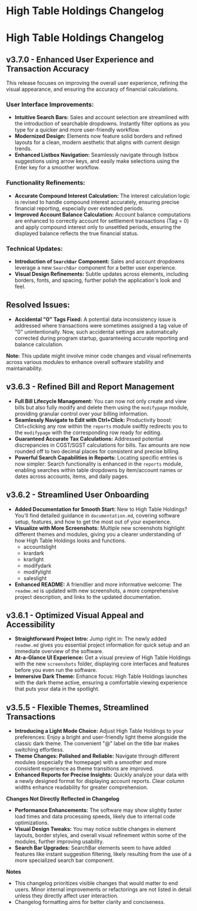 # High Table Holdings Changelog

# High Table Holdings Changelog

## v3.7.0 - Enhanced User Experience and Transaction Accuracy

This release focuses on improving the overall user experience, refining the visual appearance, and ensuring the accuracy of financial calculations.

### User Interface Improvements:

- **Intuitive Search Bars:** Sales and account selection are streamlined with the introduction of searchable dropdowns. Instantly filter options as you type for a quicker and more user-friendly workflow. 
- **Modernized Design:** Elements now feature solid borders and refined layouts for a clean, modern aesthetic that aligns with current design trends.
- **Enhanced Listbox Navigation:** Seamlessly navigate through listbox suggestions using arrow keys, and easily make selections using the Enter key for a smoother workflow.

### Functionality Refinements:

- **Accurate Compound Interest Calculation:**  The interest calculation logic is revised to handle compound interest accurately, ensuring precise financial reporting, especially over extended periods.
- **Improved Account Balance Calculation:** Account balance computations are enhanced to correctly account for settlement transactions (Tag = 0) and apply compound interest only to unsettled periods, ensuring the displayed balance reflects the true financial status. 

### Technical Updates:

- **Introduction of `SearchBar` Component:**  Sales and account dropdowns leverage a new `SearchBar` component for a better user experience.
- **Visual Design Refinements:** Subtle updates across elements, including borders, fonts, and spacing, further polish the application's look and feel.

## Resolved Issues:

- **Accidental "0" Tags Fixed:** A potential data inconsistency issue is addressed where transactions were sometimes assigned a tag value of "0" unintentionally. Now, such accidental settings are automatically corrected during program startup, guaranteeing accurate reporting and balance calculation.

**Note:** This update might involve minor code changes and visual refinements across various modules to enhance overall software stability and maintainability. 

## v3.6.3 - Refined Bill and Report Management 

* **Full Bill Lifecycle Management:** You can now not only create and view bills but also fully modify and delete them using the `modifypage` module, providing granular control over your billing information.
* **Seamlessly Navigate to Edit with Ctrl+Click:** Productivity boost: Ctrl+clicking any row within the `reports` module swiftly redirects you to the `modifypage` with the corresponding row ready for editing.
* **Guaranteed Accurate Tax Calculations:** Addressed potential discrepancies in CGST/SGST calculations for bills. Tax amounts are now rounded off to two decimal places for consistent and precise billing.
* **Powerful Search Capabilities in Reports:** Locating specific entries is now simpler: Search functionality is enhanced in the `reports` module, enabling searches within table dropdowns by item/account names or dates across accounts, items, and daily pages.

## v3.6.2 - Streamlined User Onboarding 

* **Added Documentation for Smooth Start:**  New to High Table Holdings? You'll find detailed guidance in `documentation.md`, covering software setup, features, and how to get the most out of your experience.
* **Visualize with More Screenshots:** Multiple new screenshots highlight different themes and modules, giving you a clearer understanding of how High Table Holdings looks and functions.
    * accountslight
    * krardark
    * krarlight
    * modifydark
    * modifylight
    * saleslight
* **Enhanced README:** A friendlier and more informative welcome: The `readme.md` is updated with new screenshots, a more comprehensive project description, and links to the updated documentation.

## v3.6.1 - Optimized Visual Appeal and Accessibility 

* **Straightforward Project Intro:** Jump right in: The newly added `readme.md` gives you essential project information for quick setup and an immediate overview of the software. 
* **At-a-Glance UI Experience:** Get a visual preview of High Table Holdings with the new `screenshots` folder, displaying core interfaces and features before you even run the software.
* **Immersive Dark Theme:** Enhance focus: High Table Holdings launches with the dark theme active, ensuring a comfortable viewing experience that puts your data in the spotlight.

## v3.5.5 - Flexible Themes, Streamlined Transactions 

* **Introducing a Light Mode Choice:** Adjust High Table Holdings to your preferences: Enjoy a bright and user-friendly light theme alongside the classic dark theme. The convenient "@" label on the title bar makes switching effortless.
* **Theme Changes: Polished and Reliable:** Navigate through different modules (especially the homepage) with a smoother and more consistent experience as theme transitions are improved. 
* **Enhanced Reports for Precise Insights:** Quickly analyze your data with a newly designed format for displaying account reports. Clear column widths enhance readability for greater comprehension.

**Changes Not Directly Reflected in Changelog**

- **Performance Enhancements:** The software may show slightly faster load times and data processing speeds, likely due to internal code optimizations. 
- **Visual Design Tweaks:** You may notice subtle changes in element layouts, border styles, and overall visual refinement within some of the modules, further improving usability. 
- **Search Bar Upgrades:**  SearchBar elements seem to have added features like instant suggestion filtering, likely resulting from the use of a more specialized search bar component.  

**Notes**

- This changelog prioritizes visible changes that would matter to end users. Minor internal improvements or refactorings are not listed in detail unless they directly affect user interaction.  
- Changelog formatting aims for better clarity and conciseness. 